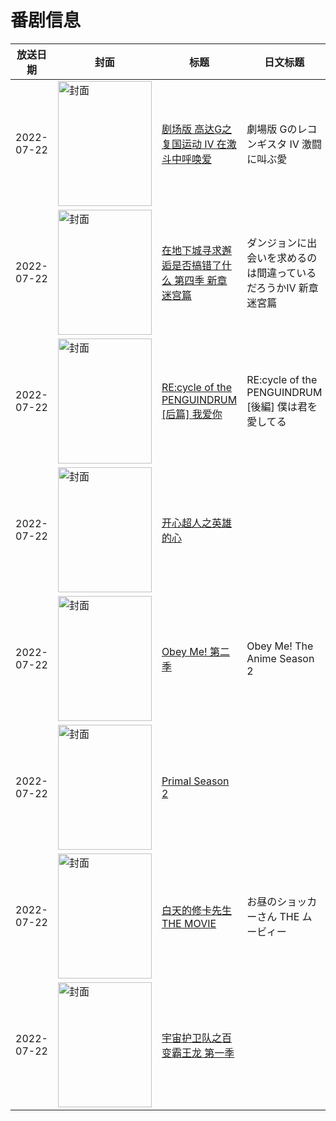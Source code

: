 # 番剧信息

|放送日期|封面|标题|日文标题|话数|评分|评分人数|
|---|---|---|---|---|---|---|
|2022-07-22|<img src="//lain.bgm.tv/pic/cover/c/4e/b1/286126_SyfvJ.jpg" alt="封面" style="width:150px;height:200px;object-fit:cover;">|[剧场版 高达G之复国运动 Ⅳ 在激斗中呼唤爱](https://bangumi.tv/subject/286126)|劇場版 Gのレコンギスタ Ⅳ 激闘に叫ぶ愛|1|7.9|338人评分|
|2022-07-22|<img src="//lain.bgm.tv/pic/cover/c/b1/05/326874_YZh22.jpg" alt="封面" style="width:150px;height:200px;object-fit:cover;">|[在地下城寻求邂逅是否搞错了什么 第四季 新章 迷宫篇](https://bangumi.tv/subject/326874)|ダンジョンに出会いを求めるのは間違っているだろうかⅣ 新章 迷宮篇|11|6.5|2626人评分|
|2022-07-22|<img src="//lain.bgm.tv/pic/cover/c/0c/20/379789_Y0z2F.jpg" alt="封面" style="width:150px;height:200px;object-fit:cover;">|[RE:cycle of the PENGUINDRUM [后篇] 我爱你](https://bangumi.tv/subject/379789)|RE:cycle of the PENGUINDRUM [後編] 僕は君を愛してる|1|7.5|534人评分|
|2022-07-22|<img src="//lain.bgm.tv/pic/cover/c/79/3d/389666_ns4XV.jpg" alt="封面" style="width:150px;height:200px;object-fit:cover;">|[开心超人之英雄的心](https://bangumi.tv/subject/389666)||1|暂无评分|少于10人评分|
|2022-07-22|<img src="//lain.bgm.tv/pic/cover/c/38/91/392661_gvDd3.jpg" alt="封面" style="width:150px;height:200px;object-fit:cover;">|[Obey Me! 第二季](https://bangumi.tv/subject/392661)|Obey Me! The Anime Season 2|未知|暂无评分|少于10人评分|
|2022-07-22|<img src="//lain.bgm.tv/pic/cover/c/53/82/396407_50tY2.jpg" alt="封面" style="width:150px;height:200px;object-fit:cover;">|[Primal Season 2](https://bangumi.tv/subject/396407)||10|6.7|14人评分|
|2022-07-22|<img src="//lain.bgm.tv/pic/cover/c/24/c3/411146_blmBi.jpg" alt="封面" style="width:150px;height:200px;object-fit:cover;">|[白天的修卡先生 THE MOVIE](https://bangumi.tv/subject/411146)|お昼のショッカーさん THE ムービィー|1|暂无评分|少于10人评分|
|2022-07-22|<img src="//lain.bgm.tv/pic/cover/c/78/4b/429337_ZoafK.jpg" alt="封面" style="width:150px;height:200px;object-fit:cover;">|[宇宙护卫队之百变霸王龙 第一季](https://bangumi.tv/subject/429337)||26|||
